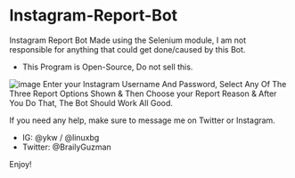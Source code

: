# Instagram-Report-Bot
Instagram Report Bot Made using the Selenium module, I am not responsible for anything that could get done/caused by this Bot.
- This Program is Open-Source, Do not sell this. 

![image](https://user-images.githubusercontent.com/94770717/174681854-80c96bda-0a92-4a14-a759-1178695e99e0.png)
Enter your Instagram Username And Password, Select Any Of The Three Report Options Shown & Then Choose your Report Reason & After You Do That, The Bot Should Work All Good.

If you need any help, make sure to message me on Twitter or Instagram.

- IG: @ykw / @linuxbg
- Twitter: @BrailyGuzman

Enjoy!
